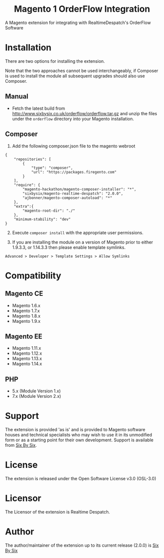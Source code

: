 <h1 align="center">Magento 1 OrderFlow Integration</h1>

A Magento extension for integrating with RealtimeDespatch's OrderFlow Software

# Installation

There are two options for installing the extension.

Note that the two approaches cannot be used interchangeably, if Composer is used to install the module all subsequent upgrades should also use Composer.

<h2>Manual</h2>

- Fetch the latest build from http://www.sixbysix.co.uk/orderflow/orderflow.tar.gz and unzip the files under the `orderflow` directory into your Magento installation.


<h2>Composer</h2>

1. Add the following composer.json file to the magento webroot 

```
{
    "repositories": [
        {
            "type": "composer",
            "url": "https://packages.firegento.com"
        }
    ],
    "require": {
        "magento-hackathon/magento-composer-installer": "*",
        "sixbysix/magento-realtime-despatch": "2.0.0",
        "ajbonner/magento-composer-autoload": "*"
    },
    "extra":{
        "magento-root-dir": "./"
    },
    "minimum-stability": "dev"
}
```

2. Execute `composer install` with the appropriate user permissions.

3. If you are installing the module on a version of Magento prior to either 1.9.3.3, or 1.14.3.3 then please enable template symlinks.

```
Advanced > Developer > Template Settings > Allow Symlinks
```

# Compatibility

<h2>Magento CE</h2>

- Magento 1.6.x
- Magento 1.7.x
- Magento 1.8.x
- Magento 1.9.x

<h2>Magento EE</h2>

- Magento 1.11.x
- Magento 1.12.x
- Magento 1.13.x
- Magento 1.14.x

<h2>PHP</h2>

- 5.x (Module Version 1.x)
- 7.x (Module Version 2.x)

# Support

The extension is provided 'as is' and is provided to Magento software houses and technical specialists who may wish to use it in its unmodified form or as a starting point for their own development. Support is available from <a href="http://www.sixbysix.co.uk/support">Six By Six</a>.

# License

The extension is released under the Open Software License v3.0 (OSL-3.0)

# Licensor

The Licensor of the extension is Realtime Despatch.

# Author

<p>The author/maintainer of the extension up to its current release (2.0.0) is <a href="http://www.sixbysix.co.uk">Six By Six</a></p>
